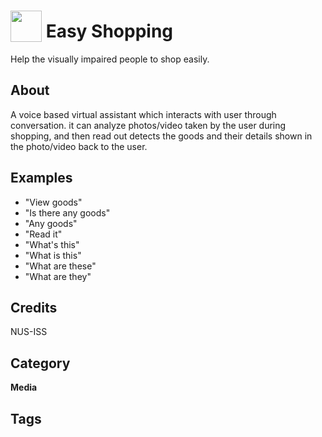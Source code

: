 # <img src="https://raw.githack.com/FortAwesome/Font-Awesome/master/svgs/solid/blind.svg" card_color="#22A7F0" width="50" height="50" style="vertical-align:bottom"/> Easy Shopping
Help the visually impaired people to shop easily.

## About
A voice based virtual assistant which interacts with user through conversation. it can analyze photos/video taken by the user during shopping, and then read out detects the goods and their details shown in the photo/video back to the user.

## Examples
* "View goods"
* "Is there any goods"
* "Any goods"
* "Read it"
* "What's this"
* "What is this"
* "What are these"
* "What are they"

## Credits
NUS-ISS

## Category
**Media**

## Tags

